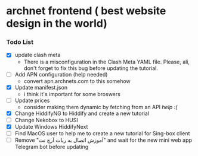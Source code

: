 # archnet frontend ( best website design in the world)

### Todo List
- [x] update clash meta
    - There is a misconfiguration in the Clash Meta YAML file. Please, ali, don't forget to fix this bug before updating the tutorial.
- [ ] Add APN configuration (help needed)
  - convert apn.archnets.com to this somehow
- [x] Update manifest.json
    -  i think it's important for some broswers
- [ ] Update prices
  - consider making them dynamic by fetching from an API *help :(*
- [x] Change HiddifyNG to Hiddify and create a new tutorial
- [ ] Change Nekobox to HUSI
- [x] Update Windows HiddifyNext
- [ ] Find MacOS user to help me to create a new tutorial for Sing-box client
- [ ] Remove "آموزش اتصال به ربات آرچ نت" and wait for the new mini web app Telegram bot before updating
